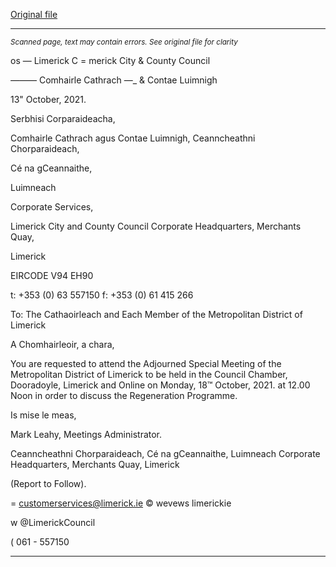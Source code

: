 [Original file](https://www.limerick.ie/sites/default/files/media/documents/2021-10/agenda-adjourned-special-meeting-of-the-metropolitan-district-18th-october-2021.pdf)

---
*<small>Scanned page, text may contain errors. See original file for clarity</small>*  

os — Limerick C
= merick City
& County Council

_——_— Comhairle Cathrach
—_ & Contae Luimnigh

13" October, 2021.

Serbhisi Corparaideacha,

Comhairle Cathrach agus Contae Luimnigh,
Ceanncheathni Chorparaideach,

Cé na gCeannaithe,

Luimneach

Corporate Services,

Limerick City and County Council
Corporate Headquarters,
Merchants Quay,

Limerick

EIRCODE V94 EH90

t: +353 (0) 63 557150
f: +353 (0) 61 415 266

To: The Cathaoirleach and Each Member of the Metropolitan District of Limerick

A Chomhairleoir, a chara,

You are requested to attend the Adjourned Special Meeting of the Metropolitan District of
Limerick to be held in the Council Chamber, Dooradoyle, Limerick and Online on Monday,
18™ October, 2021. at 12.00 Noon in order to discuss the Regeneration Programme.

Is mise le meas,

Mark Leahy,
Meetings Administrator.

Ceanncheathni Chorparaideach, Cé na gCeannaithe, Luimneach
Corporate Headquarters, Merchants Quay, Limerick

(Report to Follow).

= customerservices@limerick.ie
© wevews limerickie

w @LimerickCouncil

( 061 - 557150


---

